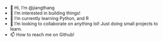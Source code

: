 - 👋 Hi, I’m @jiangthang
- 👀 I’m interested in building things!
- 🌱 I’m currently learning Python, and R
- 💞️ I’m looking to collaborate on anything lol! Just doing small projects to learn.
- 📫 How to reach me on Github!

<!---
jiangthang/jiangthang is a ✨ special ✨ repository because its `README.md` (this file) appears on your GitHub profile.
You can click the Preview link to take a look at your changes.
--->
